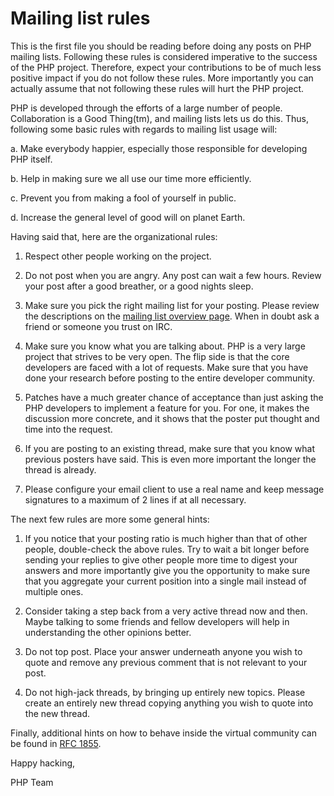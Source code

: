 # Mailing list rules

This is the first file you should be reading before doing any posts on PHP
mailing lists. Following these rules is considered imperative to the success of
the PHP project. Therefore, expect your contributions to be of much less positive
impact if you do not follow these rules. More importantly you can actually
assume that not following these rules will hurt the PHP project.

PHP is developed through the efforts of a large number of people.
Collaboration is a Good Thing(tm), and mailing lists lets us do this. Thus,
following some basic rules with regards to mailing list usage will:

   a. Make everybody happier, especially those responsible for developing PHP
      itself.

   b. Help in making sure we all use our time more efficiently.

   c. Prevent you from making a fool of yourself in public.

   d. Increase the general level of good will on planet Earth.

Having said that, here are the organizational rules:

   1. Respect other people working on the project.

   2. Do not post when you are angry. Any post can wait a few hours. Review
      your post after a good breather, or a good nights sleep.

   3. Make sure you pick the right mailing list for your posting. Please review
      the descriptions on the
      [mailing list overview page](https://www.php.net/mailing-lists.php). When
      in doubt ask a friend or someone you trust on IRC.

   4. Make sure you know what you are talking about. PHP is a very large project
      that strives to be very open. The flip side is that the core developers
      are faced with a lot of requests. Make sure that you have done your
      research before posting to the entire developer community.

   5. Patches have a much greater chance of acceptance than just asking the
      PHP developers to implement a feature for you. For one, it makes the
      discussion more concrete, and it shows that the poster put thought and time
      into the request.

   6. If you are posting to an existing thread, make sure that you know what
      previous posters have said. This is even more important the longer the
      thread is already.

   7. Please configure your email client to use a real name and keep message
      signatures to a maximum of 2 lines if at all necessary.

The next few rules are more some general hints:

   1. If you notice that your posting ratio is much higher than that of other
      people, double-check the above rules. Try to wait a bit longer before
      sending your replies to give other people more time to digest your answers
      and more importantly give you the opportunity to make sure that you
      aggregate your current position into a single mail instead of multiple
      ones.

   2. Consider taking a step back from a very active thread now and then. Maybe
      talking to some friends and fellow developers will help in understanding
      the other opinions better.

   3. Do not top post. Place your answer underneath anyone you wish to quote
      and remove any previous comment that is not relevant to your post.

   4. Do not high-jack threads, by bringing up entirely new topics. Please
      create an entirely new thread copying anything you wish to quote into the
      new thread.

Finally, additional hints on how to behave inside the virtual community can be
found in [RFC 1855](http://www.faqs.org/rfcs/rfc1855.html).

Happy hacking,

PHP Team
